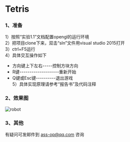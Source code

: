 # Tetris
### 1、准备

1）按照“实验1.1”文档配置opengl的运行环境<br>
2）把项目clone下来，双击“sln”文件用visual studio 2015打开<br>
3）ctrl+F5运行<br>
4）具体交互操作如下<br>
* 方向键上下左右-----控制方块方向<br>
* R键--------------------重新开始<br>
* Q键或Esc键----------退出游戏<br>
5）具体实现原理请参考“报告书”及代码注释<br>

### 2、效果图
![robot]()

### 3、其他
有疑问可发邮件到 ass-op@qq.com 咨询
